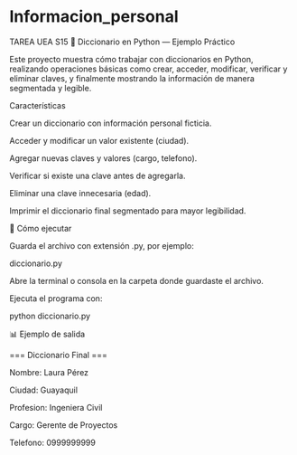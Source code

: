 # Informacion_personal
TAREA UEA S15
📝 Diccionario en Python — Ejemplo Práctico

Este proyecto muestra cómo trabajar con diccionarios en Python, realizando operaciones básicas como crear, acceder, modificar, verificar y eliminar claves, y finalmente mostrando la información de manera segmentada y legible.

Características

Crear un diccionario con información personal ficticia.

Acceder y modificar un valor existente (ciudad).

Agregar nuevas claves y valores (cargo, telefono).

Verificar si existe una clave antes de agregarla.

Eliminar una clave innecesaria (edad).

Imprimir el diccionario final segmentado para mayor legibilidad.

🚀 Cómo ejecutar

Guarda el archivo con extensión .py, por ejemplo:

diccionario.py


Abre la terminal o consola en la carpeta donde guardaste el archivo.

Ejecuta el programa con:

python diccionario.py

📊 Ejemplo de salida

=== Diccionario Final ===

Nombre: Laura Pérez

Ciudad: Guayaquil

Profesion: Ingeniera Civil

Cargo: Gerente de Proyectos

Telefono: 0999999999
